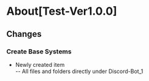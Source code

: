 # About[Test-Ver1.0.0]  

## Changes  
### Create Base Systems  
- Newly created item  
-- All files and folders directly under Discord-Bot_1

